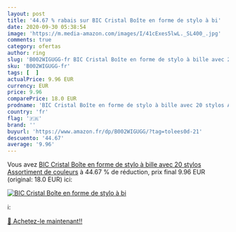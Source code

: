 ```yaml
---
layout: post
title: '44.67 % rabais sur BIC Cristal Boîte en forme de stylo à bi'
date: 2020-09-30 05:38:54
image: 'https://m.media-amazon.com/images/I/41cExes5lwL._SL400_.jpg'
comments: true
category: ofertas
author: ring
slug: 'B002WIGUGG-fr BIC Cristal Boîte en forme de stylo à bille avec 20 stylos...'
sku: 'B002WIGUGG-fr'
tags: [  ]
actualPrice: 9.96 EUR
currency: EUR
price: 9.96
comparePrice: 18.0 EUR
prodname: 'BIC Cristal Boîte en forme de stylo à bille avec 20 stylos Assortiment de couleurs'
country: 'fr'
flag: '🇫🇷'
brand: ''
buyurl: 'https://www.amazon.fr/dp/B002WIGUGG/?tag=tolees0d-21'
descuento: '44.67'
average: '9.96'
---
```


Vous avez [BIC Cristal Boîte en forme de stylo à bille avec 20 stylos Assortiment de couleurs](https://www.amazon.fr/dp/B002WIGUGG/?tag=tolees0d-21)  à  44.67 % de réduction, prix final  9.96 EUR (original: 18.0 EUR) ici:

[![BIC Cristal Boîte en forme de stylo à bi](https://m.media-amazon.com/images/I/41cExes5lwL._SL400_.jpg)](https://www.amazon.fr/dp/B002WIGUGG/?tag=tolees0d-21)

ℹ️:


[🛒 Achetez-le maintenant!!](https://www.amazon.fr/dp/B002WIGUGG/?tag=tolees0d-21)
